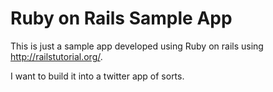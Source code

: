 # Ruby on Rails Sample App

This is just a sample app developed using Ruby on rails using http://railstutorial.org/.

I want to build it into a twitter app of sorts.